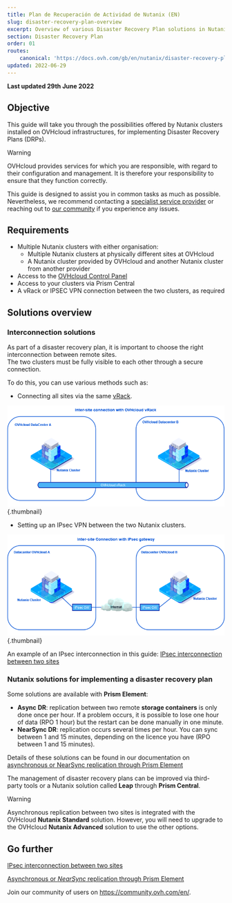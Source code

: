 ```yaml
---
title: Plan de Recuperación de Actividad de Nutanix (EN)
slug: disaster-recovery-plan-overview
excerpt: Overview of various Disaster Recovery Plan solutions in Nutanix
section: Disaster Recovery Plan
order: 01
routes:
    canonical: 'https://docs.ovh.com/gb/en/nutanix/disaster-recovery-plan-overview/'
updated: 2022-06-29
---
```


**Last updated 29th June 2022**

## Objective

This guide will take you through the possibilities offered by Nutanix clusters installed on OVHcloud infrastructures, for implementing Disaster Recovery Plans (DRPs).

> [!warning]
> OVHcloud provides services for which you are responsible, with regard to their configuration and management. It is therefore your responsibility to ensure  that they function correctly.
>
> This guide is designed to assist you in common tasks as much as possible. Nevertheless, we recommend contacting a [specialist service provider](https://partner.ovhcloud.com/es/directory/) or reaching out to [our community](https://community.ovh.com/en/) if you experience any issues.
>

## Requirements

- Multiple Nutanix clusters with either organisation:
    - Multiple Nutanix clusters at physically different sites at OVHcloud
    - A Nutanix cluster provided by OVHcloud and another Nutanix cluster from another provider
- Access to the [OVHcloud Control Panel](https://ca.ovh.com/auth/?action=gotomanager&from=https://www.ovh.com/world/&ovhSubsidiary=ws)
- Access to your clusters via Prism Central
- A vRack or IPSEC VPN connection between the two clusters, as required

## Solutions overview

### Interconnection solutions

As part of a disaster recovery plan, it is important to choose the right interconnection between remote sites.<br>
The two clusters must be fully visible to each other through a secure connection.

To do this, you can use various methods such as:

- Connecting all sites via the same [vRack](https://www.ovh.com/world/es/soluciones/vrack/).

![Interconnection with vRack diagram](images/vrackinterconnection.png){.thumbnail}

- Setting up an IPsec VPN between the two Nutanix clusters.

![Interconnection with IPsec diagram](images/ipsecinterconnection.png){.thumbnail}

An example of an IPsec interconnection in this guide: [IPsec interconnection between two sites](https://docs.ovh.com/us/es/nutanix/ipsec-interconnection/)

### Nutanix solutions for implementing a disaster recovery plan

Some solutions are available with **Prism Element**:

- **Async DR**: replication between two remote **storage containers** is only done once per hour. If a problem occurs, it is possible to lose one hour of data (RPO 1 hour) but the restart can be done manually in one minute.
- **NearSync DR**: replication occurs several times per hour. You can sync between 1 and 15 minutes, depending on the licence you have (RPO between 1 and 15 minutes).

Details of these solutions can be found in our documentation on [asynchronous or NearSync replication through Prism Element](https://docs.ovh.com/us/es/nutanix/prism-element-nutanix-replication/)

The management of disaster recovery plans can be improved via third-party tools or a Nutanix solution called **Leap** through **Prism Central**.

> [!warning]
> Asynchronous replication between two sites is integrated with the OVHcloud **Nutanix Standard** solution. However, you will need to upgrade to the OVHcloud **Nutanix Advanced** solution to use the other options.

## Go further

[IPsec interconnection between two sites](https://docs.ovh.com/us/es/nutanix/ipsec-interconnection/)

[Asynchronous or *NearSync* replication through Prism Element](https://docs.ovh.com/us/es/nutanix/prism-element-nutanix-replication/)

Join our community of users on <https://community.ovh.com/en/>.
